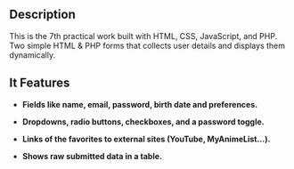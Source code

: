 ## Description

This is the 7th practical work built with HTML, CSS, JavaScript, and PHP. Two simple HTML & PHP forms that collects user details and displays them dynamically.

## It Features

- **Fields like name, email, password, birth date and preferences.**

- **Dropdowns, radio buttons, checkboxes, and a password toggle.**

- **Links of the favorites to external sites (YouTube, MyAnimeList...).**

- **Shows raw submitted data in a table.**